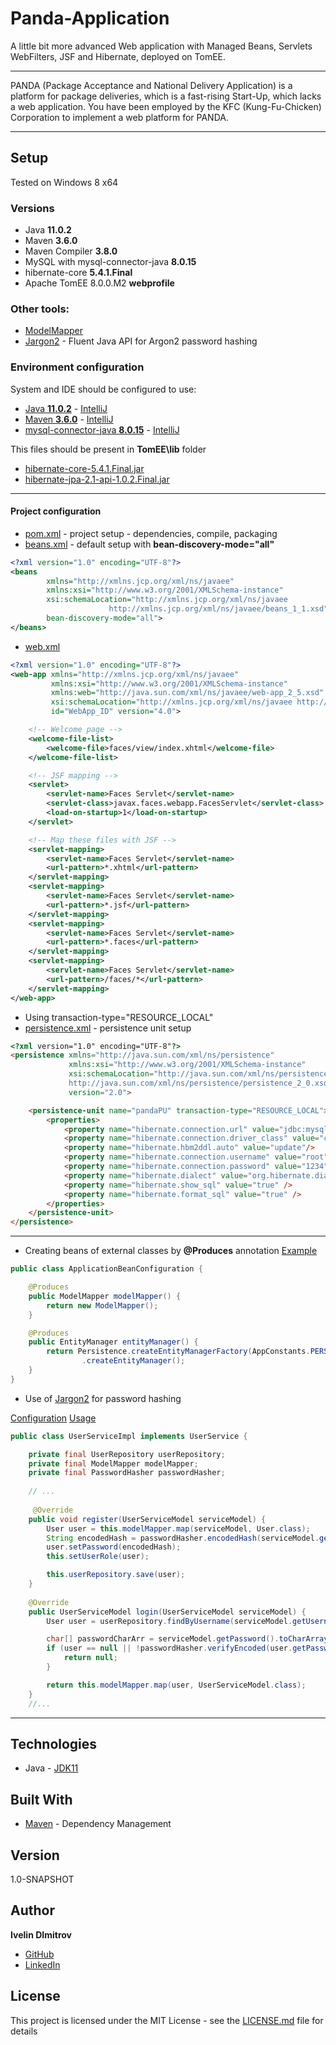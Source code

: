 # Panda-Application
A little bit more advanced Web application with Managed Beans, Servlets WebFilters, JSF and Hibernate, deployed on TomEE.
___
PANDA (Package Acceptance and National Delivery Application) is a platform for package deliveries, which is a fast-rising Start-Up, which lacks a web application. You have been employed by the KFC (Kung-Fu-Chicken) Corporation to implement a web platform for PANDA. 
___
## Setup
Tested on Windows 8 x64
### Versions
* Java **11.0.2**
* Maven **3.6.0**
* Maven Compiler **3.8.0**
* MySQL with mysql-connector-java **8.0.15**
* hibernate-core **5.4.1.Final**
* Apache TomEE 8.0.0.M2 **webprofile**
### Other tools:
* [ModelMapper](http://modelmapper.org/)
* [Jargon2](https://github.com/kosprov/jargon2-api) - Fluent Java API for Argon2 password hashing
### Environment configuration
System and IDE should be configured to use:
* [Java **11.0.2**](https://docs.oracle.com/cd/E19509-01/820-3208/inst_cli_jdk_javahome_t/) - [IntelliJ](https://stackoverflow.com/questions/18987228/how-do-i-change-the-intellij-idea-default-jdk)
* [Maven **3.6.0**](http://maven.apache.org/install.html) - [IntelliJ](https://www.jetbrains.com/help/idea/maven-support.html#create_new_maven_project)
* [mysql-connector-java **8.0.15**](https://dev.mysql.com/doc/connector-j/8.0/en/connector-j-installing-classpath.html) - [IntelliJ](https://www.jetbrains.com/help/idea/connecting-to-a-database.html)

This files should be present in **TomEE\lib** folder 
* [hibernate-core-5.4.1.Final.jar](http://central.maven.org/maven2/org/hibernate/hibernate-core/5.4.1.Final/hibernate-core-5.4.1.Final.jar)
* [hibernate-jpa-2.1-api-1.0.2.Final.jar](http://central.maven.org/maven2/org/hibernate/javax/persistence/hibernate-jpa-2.1-api/1.0.2.Final/hibernate-jpa-2.1-api-1.0.2.Final.jar)
___
#### Project configuration
* [pom.xml](https://github.com/ivelin1936/Panda-Application/blob/master/pom.xml) - project setup - dependencies, compile, packaging
* [beans.xml](https://github.com/ivelin1936/Panda-Application/blob/master/src/main/webapp/WEB-INF/beans.xml) - default setup with **bean-discovery-mode="all"**
```xml
<?xml version="1.0" encoding="UTF-8"?>
<beans
        xmlns="http://xmlns.jcp.org/xml/ns/javaee"
        xmlns:xsi="http://www.w3.org/2001/XMLSchema-instance"
        xsi:schemaLocation="http://xmlns.jcp.org/xml/ns/javaee 
                      http://xmlns.jcp.org/xml/ns/javaee/beans_1_1.xsd"
        bean-discovery-mode="all">
</beans>
```
* [web.xml](https://github.com/ivelin1936/Panda-Application/blob/master/src/main/webapp/WEB-INF/web.xml)
```xml
<?xml version="1.0" encoding="UTF-8"?>
<web-app xmlns="http://xmlns.jcp.org/xml/ns/javaee"
         xmlns:xsi="http://www.w3.org/2001/XMLSchema-instance"
         xmlns:web="http://java.sun.com/xml/ns/javaee/web-app_2_5.xsd"
         xsi:schemaLocation="http://xmlns.jcp.org/xml/ns/javaee http://xmlns.jcp.org/xml/ns/javaee/web-app_4_0.xsd"
         id="WebApp_ID" version="4.0">

    <!-- Welcome page -->
    <welcome-file-list>
        <welcome-file>faces/view/index.xhtml</welcome-file>
    </welcome-file-list>

    <!-- JSF mapping -->
    <servlet>
        <servlet-name>Faces Servlet</servlet-name>
        <servlet-class>javax.faces.webapp.FacesServlet</servlet-class>
        <load-on-startup>1</load-on-startup>
    </servlet>

    <!-- Map these files with JSF -->
    <servlet-mapping>
        <servlet-name>Faces Servlet</servlet-name>
        <url-pattern>*.xhtml</url-pattern>
    </servlet-mapping>
    <servlet-mapping>
        <servlet-name>Faces Servlet</servlet-name>
        <url-pattern>*.jsf</url-pattern>
    </servlet-mapping>
    <servlet-mapping>
        <servlet-name>Faces Servlet</servlet-name>
        <url-pattern>*.faces</url-pattern>
    </servlet-mapping>
    <servlet-mapping>
        <servlet-name>Faces Servlet</servlet-name>
        <url-pattern>/faces/*</url-pattern>
    </servlet-mapping>
</web-app>
```
* Using transaction-type="RESOURCE_LOCAL"
* [persistence.xml](https://github.com/ivelin1936/Panda-Application/blob/master/src/main/resources/META-INF/persistence.xml) - persistence unit setup
```html
<?xml version="1.0" encoding="UTF-8"?>
<persistence xmlns="http://java.sun.com/xml/ns/persistence"
             xmlns:xsi="http://www.w3.org/2001/XMLSchema-instance"
             xsi:schemaLocation="http://java.sun.com/xml/ns/persistence
             http://java.sun.com/xml/ns/persistence/persistence_2_0.xsd"
             version="2.0">

    <persistence-unit name="pandaPU" transaction-type="RESOURCE_LOCAL">
        <properties>
            <property name="hibernate.connection.url" value="jdbc:mysql://localhost:3306/panda_db?createDatabaseIfNotExist=true&amp;useSSL=false&amp;serverTimezone=UTC" />
            <property name="hibernate.connection.driver_class" value="com.mysql.jdbc.Driver" />
            <property name="hibernate.hbm2ddl.auto" value="update"/>
            <property name="hibernate.connection.username" value="root"/>
            <property name="hibernate.connection.password" value="1234"/>
            <property name="hibernate.dialect" value="org.hibernate.dialect.MySQL5Dialect"/>
            <property name="hibernate.show_sql" value="true" />
            <property name="hibernate.format_sql" value="true" />
        </properties>
    </persistence-unit>
</persistence>
```
___
* Creating beans of external classes by **@Produces** annotation
[Example](https://github.com/ivelin1936/Panda-Application/blob/master/src/main/java/pandaApp/Config/ApplicationBeanConfiguration.java)
```java
public class ApplicationBeanConfiguration {

    @Produces
    public ModelMapper modelMapper() {
        return new ModelMapper();
    }

    @Produces
    public EntityManager entityManager() {
        return Persistence.createEntityManagerFactory(AppConstants.PERSISTENCE_UNIT)
                .createEntityManager();
    }
}
```
* Use of [Jargon2](https://github.com/kosprov/jargon2-api) for password hashing

[Configuration](https://github.com/ivelin1936/Panda-Application/blob/master/src/main/java/pandaApp/utils/PasswordHasher.java) 
[Usage](https://github.com/ivelin1936/Panda-Application/blob/master/src/main/java/pandaApp/service/userService/UserServiceImpl.java)
```java
public class UserServiceImpl implements UserService {

    private final UserRepository userRepository;
    private final ModelMapper modelMapper;
    private final PasswordHasher passwordHasher;
    
    // ...
    
     @Override
    public void register(UserServiceModel serviceModel) {
        User user = this.modelMapper.map(serviceModel, User.class);
        String encodedHash = passwordHasher.encodedHash(serviceModel.getPassword().toCharArray());
        user.setPassword(encodedHash);
        this.setUserRole(user);

        this.userRepository.save(user);
    }
    
    @Override
    public UserServiceModel login(UserServiceModel serviceModel) {
        User user = userRepository.findByUsername(serviceModel.getUsername());

        char[] passwordCharArr = serviceModel.getPassword().toCharArray();
        if (user == null || !passwordHasher.verifyEncoded(user.getPassword(), passwordCharArr)) {
            return null;
        }

        return this.modelMapper.map(user, UserServiceModel.class);
    }
    //...
```
___

## Technologies
* Java - [JDK11](https://www.oracle.com/technetwork/java/javase/downloads/jdk11-downloads-5066655.html)

## Built With
* [Maven](https://maven.apache.org/) - Dependency Management

## Version
1.0-SNAPSHOT

## Author
**Ivelin DImitrov** 
* [GitHub](https://github.com/ivelin1936)
* [LinkedIn](https://www.linkedin.com/in/ivelin-dimitrov-42b13a151/)

## License
This project is licensed under the MIT License - see the [LICENSE.md](LICENSE.md) file for details
